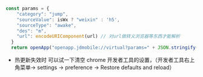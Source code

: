 ``` js

const params = {
    "category": "jump",
    "sourceValue": isWx ? "weixin" : 'h5',
    "sourceType": "awake",
    "des": "m",
    "url": encodeURIComponent(url) // 对url做转义浏览器等东西才能解析
  }
  return openApp("openapp.jdmobile://virtual?params=" + JSON.stringify(params))
```

- 热更新失效时
可以试一下清空 chrome 开发者工具的设置，（开发者工具右上角菜单-> settings -> preference -> Restore defaults and reload）